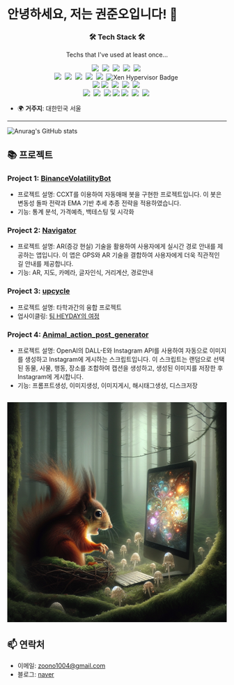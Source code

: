 # 안녕하세요, 저는 권준오입니다! 👋



<h3 align="center">🛠 Tech Stack 🛠</h3>

<p align="center"> Techs that I've used at least once... </p>

<p align="center">
  <img src="https://img.shields.io/badge/Python-3766AB?style=flat-square&logo=Python&logoColor=white"/></a>&nbsp 
  <img src="https://img.shields.io/badge/Java-007396?style=flat-square&logo=java&logoColor=white"/></a>&nbsp 
  <img src="https://img.shields.io/badge/Kotlin-0095D5?style=flat-square&logo=kotlin&logoColor=white"/></a>&nbsp 
  <img src="https://img.shields.io/badge/Android-3DDC84?style=flat-square&logo=android&logoColor=white"/></a>&nbsp 
  <img src="https://img.shields.io/badge/Assembly_Language-6DB33F?style=flat-square&logo=Assembly&logoColor=white" />&nbsp;
  <br>
  <img src="https://img.shields.io/badge/Docker-2496ED?style=flat-square&logo=docker&logoColor=white"/></a>&nbsp 
  <img src="https://img.shields.io/badge/Kubernetes-326CE5?style=flat-square&logo=kubernetes&logoColor=white"/></a>&nbsp 
  <img src="https://img.shields.io/badge/AWS-333664?style=flat-square&logo=amazon-aws&logoColor=white"/></a>&nbsp 
  <img src="https://img.shields.io/badge/Google%20Cloud-4285F4?style=flat-square&logo=Google%20Cloud&logoColor=white"/></a>&nbsp 
  <img src="https://img.shields.io/badge/X%20Window-003262?style=flat-square&logo=x-window&logoColor=white"/></a>&nbsp 
  <img src="https://img.shields.io/badge/Hypervisor-0078D7?style=flat-square&logo=Xen&logoColor=white" alt="Xen Hypervisor Badge" />&nbsp 

  <br>
  <img src="https://img.shields.io/badge/Hypervisor-0078D7?style=flat-square&logo=VMware&logoColor=white" />
  <img src="https://img.shields.io/badge/Terraform-7B42BC?style=flat-square&logo=Terraform&logoColor=white"/></a>&nbsp 
  <img src="https://img.shields.io/badge/TensorFlow-FF6F00?style=flat-square&logo=TensorFlow&logoColor=white"/></a>&nbsp
  <img src="https://img.shields.io/badge/Mysql-E6B91E?style=flat-square&logo=MySql&logoColor=white"/></a>&nbsp 
  <img src="https://img.shields.io/badge/Firebase-FFCA28?style=flat-square&logo=Firebase&logoColor=white"/></a>&nbsp
  <br>
  <img src="https://img.shields.io/badge/C++-00599C?style=flat-square&logo=C%2B%2B&logoColor=white"/></a>&nbsp 
  <img src="https://img.shields.io/badge/C-A8B9CC?style=flat-square&logo=C&logoColor=white"/></a>&nbsp 
  <img src="https://img.shields.io/badge/PHP-777BB4?style=flat-square&logo=php&logoColor=white"/>
  <img src="https://img.shields.io/badge/Node.js-339933?style=flat-square&logo=Node.js&logoColor=white"/>
  <img src="https://img.shields.io/badge/Javascript-ffb13b?style=flat-square&logo=javascript&logoColor=white"/></a>&nbsp 
  <img src="https://img.shields.io/badge/css-1572B6?style=flat-square&logo=css3&logoColor=white"/></a>&nbsp 
  <img src="https://img.shields.io/badge/SpringBoot-6DB33F?style=flat-square&logo=Spring&logoColor=white"/></a>&nbsp 
</p>


- 🌍 **거주지**: 대한민국 서울

---
![Anurag's GitHub stats](https://github-readme-stats.vercel.app/api?username=ddjunho&show_icons=true&theme=swift)
## 📚 프로젝트

### Project 1: [BinanceVolatilityBot](https://github.com/ddjunho/BinanceVolatilityBot)
- 프로젝트 설명: CCXT를 이용하여 자동매매 봇을 구현한 프로젝트입니다. 이 봇은 변동성 돌파 전략과 EMA 기반 추세 추종 전략을 적용하였습니다.
- 기능: 통계 분석, 가격예측, 백테스팅 및 시각화

### Project 2: [Navigator](https://github.com/ddjunho/Navigator)
- 프로젝트 설명: AR(증강 현실) 기술을 활용하여 사용자에게 실시간 경로 안내를 제공하는 앱입니다. 이 앱은 GPS와 AR 기술을 결합하여 사용자에게 더욱 직관적인 길 안내를 제공합니다.
- 기능: AR, 지도, 카메라, 글자인식, 거리계산, 경로안내

### Project 3: [upcycle](https://github.com/ddjunho/upcycle)
- 프로젝트 설명: 타학과간의 융합 프로젝트
- 업사이클링: [팀 HEYDAY의 여정](https://kosi6971.github.io/upcycle/html/intro.html)

### Project 4: [Animal_action_post_generator](https://github.com/ddjunho/animal_action_post_generator)
- 프로젝트 설명: OpenAI의 DALL-E와 Instagram API를 사용하여 자동으로 이미지를 생성하고 Instagram에 게시하는 스크립트입니다. 이 스크립트는 랜덤으로 선택된 동물, 사물, 행동, 장소를 조합하여 캡션을 생성하고, 생성된 이미지를 저장한 후 Instagram에 게시합니다.
- 기능: 프롬프트생성, 이미지생성, 이미지게시, 해시태그생성, 디스크저장
  

![Example Image](https://github.com/ddjunho/animal_action_post_generator/blob/main/%EC%9D%B4%EB%AF%B8%EC%A7%80%EC%83%9D%EC%84%B1/%EB%8B%A4%EB%9E%8C%EC%A5%90%EB%8A%94_%ED%8C%90%ED%83%80%EC%A7%80_%EC%88%B2%EC%97%90%EC%84%9C_%EB%AA%A8%EB%8B%88%ED%84%B0%EB%A5%BC_%EC%95%89%EC%95%84_%EC%9E%88%EB%8B%A4..png)
---



## 📫 연락처

- 이메일: [zoono1004@gmail.com](mailto:jzoono1004@gmail.com)
- 블로그: [naver](https://blog.naver.com/zoono1004)


